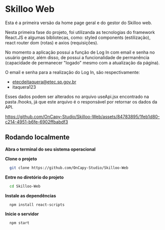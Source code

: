 # Skilloo Web
Esta é a primeira versão da home page geral e do gestor do Skilloo web. 

Nesta primeira fase do projeto, foi utilizanda as tecnologias do framework React.JS e algumas bíbliotecas, como: styled components (estilização), react router dom (rotas) e axios (requisições).

No momento a aplicação possui a função de Log In com email e senha no usuário gestor, além disso, de possui a funcionalidade de permanência (capacidade de permanecer "logado" mesmo com a atualização da página).

O email e senha para a realização do Log In, são respectivamente:
- etecdeitaquera@etec.sp.gov.br  
- itaquera123

Esses dados podem ser alterados no arquivo useApi.jsx encontrado na pasta /hooks, já que este arquivo é o responsável por retornar os dados da API.

https://github.com/OnCapy-Studio/Skilloo-Web/assets/84783895/1feb1d80-c214-4951-b6fe-6902ffbabdf3

## Rodando localmente

**Abra o terminal do seu sistema operacional**


**Clone o projeto**

```bash
  git clone https://github.com/OnCapy-Studio/Skilloo-Web

```

**Entre no diretório do projeto**

```bash
  cd Skilloo-Web
```

**Instale as dependências**

```bash
  npm install react-scripts
```

**Inicie o servidor**

```bash
  npm start
```


